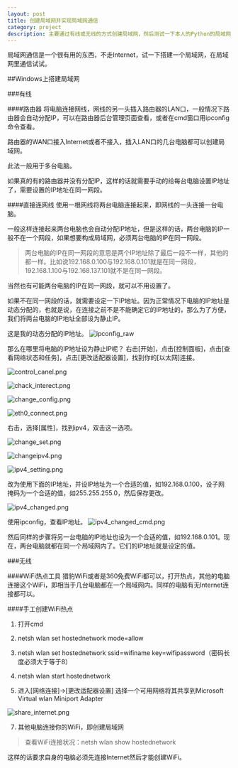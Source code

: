 ```yaml
---
layout: post
title: 创建局域网并实现局域网通信
category: project
description: 主要通过有线或无线的方式创建局域网，然后测试一下本人的Python的局域网通信工具
---
```


局域网通信是一个很有用的东西，不走Internet，试一下搭建一个局域网，在局域网里通信试试。

##Windows上搭建局域网

###有线

####路由器
将电脑连接网线，网线的另一头插入路由器的LAN口，一般情况下路由器会自动分配IP，可以在路由器后台管理页面查看，或者在cmd窗口用ipconfig命令查看。

路由器的WAN口接入Internet或者不接入，插入LAN口的几台电脑都可以创建局域网。

此法一般用于多台电脑。

如果真的有的路由器并没有分配IP，这样的话就需要手动的给每台电脑设置IP地址了，需要设置的IP地址在同一网段。

####直接连网线
使用一根网线将两台电脑连接起来，即网线的一头连接一台电脑。

一般这样连接起来两台电脑也会自动分配IP地址，但是这样的话，两台电脑的IP一般不在一个网段，如果想要构成局域网，必须两台电脑的IP在同一网段。

>两台电脑的IP在同一网段的意思是两个IP地址除了最后一段不一样，其他的都一样。比如说192.168.0.100与192.168.0.101就是在同一网段，192.168.1.100与192.168.137.101就不是在同一网段。

当然也有可能两台电脑的IP在同一网段，就可以不用设置了。

如果不在同一网段的话，就需要设定一下IP地址。因为正常情况下电脑的IP地址是动态分配的，也就是说，在连接之前不是不能确定它的IP地址的，那么为了方便，我们将两台电脑的IP地址全部设为静止IP。

这是我的动态分配的IP地址。
![ipconfig_raw](/images/ipconfig_raw.JPG)

那么在哪里将电脑的IP地址设为静止IP呢？
右击[开始]，点击[控制面板]，点击[查看网络状态和任务]，点击[更改适配器设置]，找到你的[以太网]连接。 

![control_canel.png](/images/control_canel.png)

![chack_interect.png](/images/chack_interect.png)

![change_config.png](/images/change_config.png)

![eth0_connect.png](/images/eth0_connect.png)

右击，选择[属性]，找到ipv4，双击这一选项。

![change_set.png](/images/change_set.png)

![changeipv4.png](/images/changeipv4.png)

![ipv4_setting.png](/images/ipv4_setting.png)

改为使用下面的IP地址，并设IP地址为一个合适的值，如192.168.0.100，设子网掩码为一个合适的值，如255.255.255.0，然后保存更改。

![ipv4_changed.png](/images/ipv4_changed.png)

使用ipconfig，查看IP地址。
![ipv4_changed_cmd.png](/images/ipv4_changed_cmd.png)


然后同样的步骤将另一台电脑的IP地址也设为一个合适的值，如192.168.0.101。现在，两台电脑就都在同一个局域网内了。它们的IP地址就是设定的值。

###无线

####WiFi热点工具
猎豹WiFi或者是360免费WiFi都可以，打开热点，其他的电脑连接这个WiFi，即相当于几台电脑都在一个局域网内。同样的电脑有无Internet连接都可以。

####手工创建WiFi热点

1. 打开cmd              

2. netsh wlan set hostednetwork mode=allow                 

3. netsh wlan set hostednetwork ssid=wifiname key=wifipassword（密码长度必须大于等于8）

4. netsh wlan start hostednetwork

5. 进入[网络连接]->[更改适配器设置] 选择一个可用网络将其共享到Microsoft Virtual wlan Miniport Adapter                    

![share_internet.png](/images/share_internet.png)             

7. 其他电脑连接你的WiFi，即创建局域网             
>查看WiFi连接状况：netsh wlan show hostednetwork

这样的话要求自身的电脑必须先连接Internet然后才能创建WiFi。


